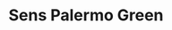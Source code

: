 ---
thumbnail: /images/architects-and-developers/portfolio/sens-palermo-green/thumbnail.jpg
title: Sens Palermo Green
credit: ATV
order: 13
slides:
  - image: /images/architects-and-developers/portfolio/sens-palermo-green/slide-1.jpg
    proportion: vertical
  - image: /images/architects-and-developers/portfolio/sens-palermo-green/slide-2.jpg
    proportion: vertical
  - image: /images/architects-and-developers/portfolio/sens-palermo-green/slide-3.jpg
    proportion: vertical
---